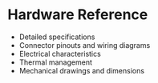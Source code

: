 # Hardware Reference

- Detailed specifications
- Connector pinouts and wiring diagrams
- Electrical characteristics
- Thermal management
- Mechanical drawings and dimensions
